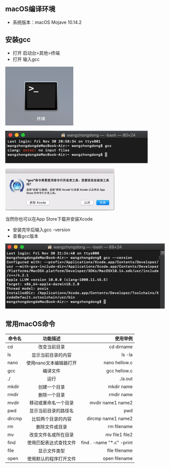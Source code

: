 ## macOS编译环境

* 系统版本：macOS Mojave 10.14.2


## 安装gcc
* 打开 启动台>其他>终端
* 打开 输入gcc

![2.1.1](https://raw.githubusercontent.com/Rtx8080Ti/Hi-C/master/screenshots/2/2.1.1.png)

![2.1.2](https://raw.githubusercontent.com/Rtx8080Ti/Hi-C/master/screenshots/2/2.1.2.png)

![2.1.3](https://raw.githubusercontent.com/Rtx8080Ti/Hi-C/master/screenshots/2/2.1.3.png)

当然你也可以在App Store下载并安装Xcode

* 安装完毕后输入gcc -version
* 查看gcc版本

![2.1.3](https://raw.githubusercontent.com/Rtx8080Ti/Hi-C/master/screenshots/2/2.1.4.png)

## 常用macOS命令

命令名|功能描述|使用举例
---|:--:|---:
cd|改变当前目录|cd dirname
ls|显示当前目录的内容|ls -la
nano|使用nano文本编辑器打开|nano hellow.c
gcc|编译文件|gcc hellow.c
./|运行|./a.out
mkdir|创建一个目录|mkdir name
rmdir|删除一个目录|rmdir name
mvdir|移动或重命名一个目录|mvdir name1 name2
pwd|显示当前目录的路径名|pwd
dircmp|比较两个目录的内容|dircmp name1 name2
rm|删除文件或目录|rm filename
mv|改变文件名或所在目录|mv file1 file2
find|使用匹配表达式查找文件|find . -name "*.c" -print
file|显示文件类型|file filename
open|使用默认的程序打开文件|open filename
